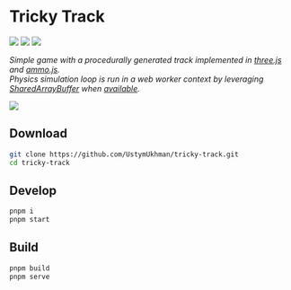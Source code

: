 # Tricky Track

![](https://img.shields.io/github/deployments/UstymUkhman/tricky-track/github-pages?style=flat-square)
![](https://img.shields.io/github/package-json/v/UstymUkhman/tricky-track?color=orange&style=flat-square)
![](https://img.shields.io/github/license/UstymUkhman/tricky-track?color=lightgrey&style=flat-square)

*Simple game with a procedurally generated track implemented in [three.js](https://threejs.org/) and [ammo.js](https://github.com/kripken/ammo.js).<br />
Physics simulation loop is run in a web worker context by leveraging [SharedArrayBuffer](https://developer.mozilla.org/en-US/docs/Web/JavaScript/Reference/Global_Objects/SharedArrayBuffer) when [available](https://developer.mozilla.org/en-US/docs/Web/JavaScript/Reference/Global_Objects/SharedArrayBuffer#security_requirements).*

[![](./public/images/preview.gif)](https://ustymukhman.github.io/tricky-track/dist)

## Download

```bash
git clone https://github.com/UstymUkhman/tricky-track.git
cd tricky-track
```

## Develop

```bash
pnpm i
pnpm start
```

## Build

```bash
pnpm build
pnpm serve
```
